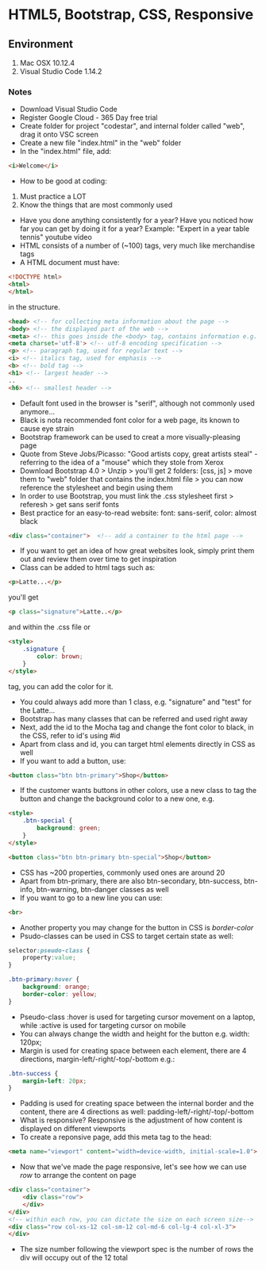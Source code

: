 # HTML5, Bootstrap, CSS, Responsive

## Environment

1. Mac OSX 10.12.4
2. Visual Studio Code 1.14.2

### Notes

* Download Visual Studio Code
* Register Google Cloud - 365 Day free trial
* Create folder for project "codestar", and internal folder called "web", drag it onto VSC screen
* Create a new file "index.html" in the "web" folder
* In the "index.html" file, add:

```html
<i>Welcome</i>
```

* How to be good at coding:

1. Must practice a LOT
2. Know the things that are most commonly used

* Have you done anything consistently for a year? Have you noticed how far you can get by doing it for a year? Example: "Expert in a year table tennis" youtube video
* HTML consists of a number of (~100) tags, very much like merchandise tags
* A HTML document must have:

```html
<!DOCTYPE html>
<html>
</html>
```
in the structure.
```html
<head> <!-- for collecting meta information about the page -->
<body> <!-- the displayed part of the web -->
<meta> <!-- this goes inside the <body> tag, contains information e.g. type of encoding used -->
<meta charset='utf-8'> <!-- utf-8 encoding specification -->
<p> <!-- paragraph tag, used for regular text -->
<i> <!-- italics tag, used for emphasis -->
<b> <!-- bold tag -->
<h1> <!-- largest header -->
..
<h6> <!-- smallest header -->
```
* Default font used in the browser is "serif", although not commonly used anymore...
* Black is nota  recommended font color for a web page, its known to cause eye strain
* Bootstrap framework can be used to creat a more visually-pleasing page
* Quote from Steve Jobs/Picasso: "Good artists copy, great artists steal" - referring to the idea of a "mouse" which they stole from Xerox
* Download Bootstrap 4.0 > Unzip > you'll get 2 folders: [css, js] > move them to "web" folder that contains the index.html file > you can now reference the stylesheet and begin using them
* In order to use Bootstrap, you must link the .css stylesheet first > referesh > get sans serif fonts
* Best practice for an easy-to-read website: font: sans-serif, color: almost black

```html
<div class="container">  <!-- add a container to the html page -->
```
* If you want to get an idea of how great websites look, simply print them out and review them over time to get inspiration
* Class can be added to html tags such as:

```html
<p>Latte...</p>
```
you'll get

```html
<p class="signature">Latte..</p>
```
and within the .css file or 

```html
<style>
	.signature {
		color: brown;
	}
</style>
```
tag, you can add the color for it.
* You could always add more than 1 class, e.g. "signature" and "test" for the Latte...
* Bootstrap has many classes that can be referred and used right away
* Next, add the id to the Mocha tag and change the font color to black, in the CSS, refer to id's using #id
* Apart from class and id, you can target html elements directly in CSS as well
* If you want to add a button, use:
```html
<button class="btn btn-primary">Shop</button>
```
* If the customer wants buttons in other colors, use a new class to tag the button and change the background color to a new one, e.g.
```html
<style>
	.btn-special {
		background: green;
	}
</style>

<button class="btn btn-primary btn-special">Shop</button>
```
* CSS has ~200 properties, commonly used ones are around 20
* Apart from btn-primary, there are also btn-secondary, btn-success, btn-info, btn-warning, btn-danger classes as well
* If you want to go to a new line you can use:
```html
<br>
```
* Another property you may change for the button in CSS is *border-color*
* Psudo-classes can be used in CSS to target certain state as well:
```css
selector:pseudo-class {
    property:value;
}

.btn-primary:hover {
	background: orange;
	border-color: yellow;
}
```
* Pseudo-class :hover is used for targeting cursor movement on a laptop, while :active is used for targeting cursor on mobile
* You can always change the width and height for the button e.g. width: 120px;
* Margin is used for creating space between each element, there are 4 directions, margin-left/-right/-top/-bottom e.g.:
```css
.btn-success {
	margin-left: 20px;
}
```
* Padding is used for creating space between the internal border and the content, there are 4 directions as well: padding-left/-right/-top/-bottom
* What is responsive? Responsive is the adjustment of how content is displayed on different viewports
* To create a reponsive page, add this meta tag to the head:
```html
<meta name="viewport" content="width=device-width, initial-scale=1.0">
```
* Now that we've made the page responsive, let's see how we can use *row* to arrange the content on page
```html
<div class="container">
	<div class="row">
	</div>
</div>
<!-- within each row, you can dictate the size on each screen size-->
<div class="row col-xs-12 col-sm-12 col-md-6 col-lg-4 col-xl-3">
</div>
```
* The size number following the viewport spec is the number of rows the div will occupy out of the 12 total

